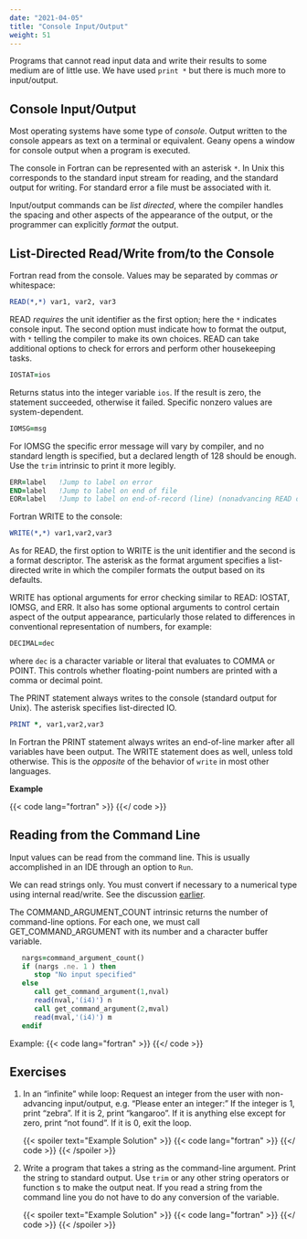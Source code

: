 ```yaml
---
date: "2021-04-05"
title: "Console Input/Output"
weight: 51
---
```


Programs that cannot read input data and write their results to some medium are
of little use.  We have used `print *` but there is much more to input/output.

## Console Input/Output

Most operating systems have some type of _console_.  Output written to the console appears as text on a terminal or equivalent.  Geany opens a window for console output when a program is executed.

The console in Fortran can be represented with an asterisk `*`.  In Unix this corresponds to the standard input stream for reading, and the standard output for writing.  For standard error a file must be associated with it.

Input/output commands can be _list directed_, where
the compiler handles the spacing and other aspects of the appearance of the output, or the programmer can explicitly _format_ the output.

## List-Directed Read/Write from/to the Console

Fortran read from the console.  Values may be separated by commas _or_ whitespace:
```fortran
READ(*,*) var1, var2, var3
```
READ _requires_ the unit identifier as the first option; here the `*` indicates console input. The second option must indicate how to format the output, with `*` telling the compiler to make its own choices.  READ can take additional options to check for errors and perform other housekeeping tasks.

```fortran
IOSTAT=ios 
```
Returns status into the integer variable `ios`.  If the result is zero, the statement succeeded, otherwise it failed. Specific nonzero values are system-dependent.
```fortran
IOMSG=msg 
```
For IOMSG the specific error message will vary by compiler, and no standard length is specified, but a declared length of 128 should be enough.  Use the `trim` intrinsic to print it more legibly.
```fortran
ERR=label   !Jump to label on error
END=label   !Jump to label on end of file 
EOR=label   !Jump to label on end-of-record (line) (nonadvancing READ only)
```

Fortran WRITE to the console:
```fortran
WRITE(*,*) var1,var2,var3
```
As for READ, the first option to WRITE is the unit identifier and the second is a format descriptor.  The asterisk as the format argument specifies a list-directed write in which the compiler formats the output based on its defaults.

WRITE has optional arguments for error checking similar to READ: IOSTAT, IOMSG, and ERR.  It also has some optional arguments to control certain aspect of the output appearance, particularly those related to differences in conventional representation of numbers, for example:
```fortran
DECIMAL=dec
```
where `dec` is a character variable or literal that evaluates to COMMA or POINT.  This controls whether floating-point numbers are printed with a comma or decimal point.

The PRINT statement always writes to the console (standard output for Unix).  The asterisk specifies list-directed IO.
```fortran
PRINT *, var1,var2,var3
```

In Fortran the PRINT statement always writes an end-of-line marker after all variables have been output.  The WRITE statement does as well, unless told otherwise. This is the _opposite_ of the behavior of `write` in most other languages.

**Example**

{{< code lang="fortran" >}}
    [](/content/courses/fortran-introduction/code/consoleio.f90)
{{</ code >}}

## Reading from the Command Line

Input values can be read from the command line.  This is usually accomplished in an IDE through an option to `Run`.

We can read strings only.  You must convert if necessary to a numerical type using internal read/write.  See the discussion [earlier](operators).

The COMMAND_ARGUMENT_COUNT intrinsic returns the number of command-line options.  For each one, we must call GET_COMMAND_ARGUMENT with its number and a character buffer variable.
```fortran
   nargs=command_argument_count()
   if (nargs .ne. 1 ) then
      stop "No input specified"
   else
      call get_command_argument(1,nval)
      read(nval,'(i4)') n
      call get_command_argument(2,mval)
      read(mval,'(i4)') m
   endif
```

Example:
{{< code lang="fortran" >}}
    [](/content/courses/fortran-introduction/code/clio.f90)
{{</ code >}}

## Exercises

1. In an “infinite” while loop:
Request an integer from the user with non-advancing input/output, e.g.
“Please enter an integer:” <then read integer>
If the integer is 1, print “zebra”.  If it is 2, print “kangaroo”.  If it is anything else except for zero, print “not found”.  If it is 0, exit the loop.

    {{< spoiler text="Example Solution" >}}
    {{< code lang="fortran" >}}
    [](/content/courses/fortran-introduction/solns/console_io.f90)
{{</ code >}}
    {{< /spoiler >}}

2. Write a program that takes a string as the command-line argument.  Print the string to standard output.  Use `trim` or any other string operators or function s to make the output neat.  If you read a string from the command line you do not have to do any conversion of the variable.

    {{< spoiler text="Example Solution" >}}
    {{< code lang="fortran" >}}
    [](/content/courses/fortran-introduction/solns/command_line.f90)
{{</ code >}}
    {{< /spoiler >}}

